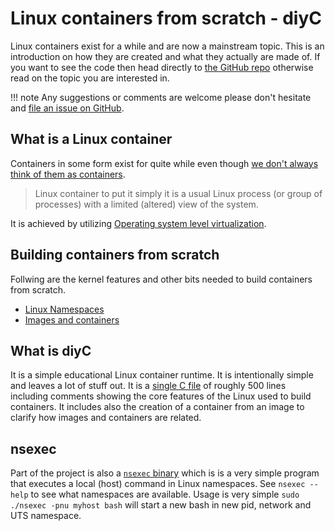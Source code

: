 # Linux containers from scratch - diyC

Linux containers exist for a while and are now a mainstream
topic. This is an introduction on how they are created and what they
actually are made of. If you want to see the code then head directly
to [the GitHub repo](https://github.com/w-vi/diyc) otherwise read on
the topic you are interested in.

!!! note 
    Any suggestions or comments are welcome please don't hesitate
    and [file an issue on GitHub](https://github.com/w-vi/diyc/issues/new).


## What is a Linux container

Containers in some form exist for quite while even though [we don't
always think of them as containers](http://www.networkworld.com/article/2226996/cisco-subnet/software-containers--used-more-frequently-than-most-realize.html). 

> Linux container to put it simply it is a usual Linux process (or
> group of processes) with a limited (altered) view of the system.

It is achieved by utilizing
[Operating system level virtualization](https://en.wikipedia.org/wiki/Operating-system-level_virtualization).


## Building containers from scratch

Follwing are the kernel features and other bits needed to build
containers from scratch.

- [Linux Namespaces](namespaces.md)
- [Images and containers](images-containers.md)


## What is diyC

It is a simple educational Linux container runtime. It is
intentionally simple and leaves a lot of stuff out. It is
a [single C file](https://github.com/w-vi/diyC/blob/master/src/diyc.c)
of roughly 500 lines including comments showing the core features of
the Linux used to build containers. It includes also the creation of a
container from an image to clarify how images and containers are
related.

## nsexec

Part of the project is also
a [`nsexec` binary](https://github.com/w-vi/diyC/blob/master/src/nsexec.c) 
which is is a very simple program that executes a local (host) command
in Linux namespaces. See `nsexec --help` to see what namespaces are
available. Usage is very simple `sudo ./nsexec -pnu myhost bash` will
start a new bash in new pid, network and UTS namespace.
